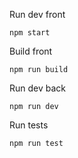 



Run dev front
```
npm start
```

Build front
```
npm run build
```

Run dev back
```
npm run dev
```

Run tests
```
npm run test
```